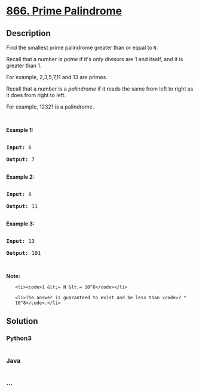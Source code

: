 # [866. Prime Palindrome](https://leetcode.com/problems/prime-palindrome)

## Description
<p>Find the smallest prime palindrome greater than or equal to <code>N</code>.</p>

<p>Recall that a&nbsp;number is <em>prime</em> if it&#39;s only divisors are 1 and itself, and it is greater than 1.&nbsp;</p>

<p>For example, 2,3,5,7,11 and 13 are&nbsp;primes.</p>

<p>Recall that a number is a <em>palindrome</em> if it reads the same from left to right as it does from right to left.&nbsp;</p>

<p>For example, 12321 is a palindrome.</p>

<p>&nbsp;</p>

<div>
<p><strong>Example 1:</strong></p>

<pre>
<strong>Input: </strong><span id="example-input-1-1">6</span>
<strong>Output: </strong><span id="example-output-1">7</span>
</pre>

<div>
<p><strong>Example 2:</strong></p>

<pre>
<strong>Input: </strong><span id="example-input-2-1">8</span>
<strong>Output: </strong><span id="example-output-2">11</span>
</pre>

<div>
<p><strong>Example 3:</strong></p>

<pre>
<strong>Input: </strong><span id="example-input-3-1">13</span>
<strong>Output: </strong><span id="example-output-3">101</span></pre>
</div>
</div>
</div>

<p>&nbsp;</p>

<p><strong>Note:</strong></p>

<ul>
	<li><code>1 &lt;= N &lt;= 10^8</code></li>
	<li>The answer is guaranteed to exist and be less than <code>2 * 10^8</code>.</li>
</ul>



## Solution
<!-- Type common method here -->


### Python3
<!-- Type special method here -->

```python

```

### Java
<!-- Type special method here -->

```java

```

### ...
```

```

